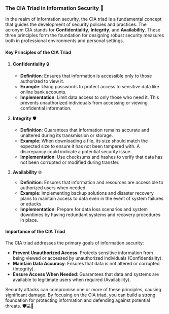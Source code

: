 ### The CIA Triad in Information Security 🔐

In the realm of information security, the CIA triad is a fundamental concept that guides the development of security policies and practices. The acronym CIA stands for **Confidentiality**, **Integrity**, and **Availability**. These three principles form the foundation for designing robust security measures both in professional environments and personal settings.

#### Key Principles of the CIA Triad

1. **Confidentiality** 🔒
   - **Definition**: Ensures that information is accessible only to those authorized to view it.
   - **Example**: Using passwords to protect access to sensitive data like online bank accounts. 
   - **Implementation**: Limit data access to only those who need it. This prevents unauthorized individuals from accessing or viewing confidential information.

2. **Integrity** 🛡️
   - **Definition**: Guarantees that information remains accurate and unaltered during its transmission or storage.
   - **Example**: When downloading a file, its size should match the expected size to ensure it has not been tampered with. A discrepancy could indicate a potential security issue.
   - **Implementation**: Use checksums and hashes to verify that data has not been corrupted or modified during transfer.

3. **Availability** 🌐
   - **Definition**: Ensures that information and resources are accessible to authorized users when needed.
   - **Example**: Implementing backup solutions and disaster recovery plans to maintain access to data even in the event of system failures or attacks.
   - **Implementation**: Prepare for data loss scenarios and system downtimes by having redundant systems and recovery procedures in place.

#### Importance of the CIA Triad

The CIA triad addresses the primary goals of information security:

- **Prevent Unauthorized Access**: Protects sensitive information from being viewed or accessed by unauthorized individuals (Confidentiality).
- **Maintain Data Accuracy**: Ensures that data is not altered or corrupted (Integrity).
- **Ensure Access When Needed**: Guarantees that data and systems are available to legitimate users when required (Availability).

Security attacks can compromise one or more of these principles, causing significant damage. By focusing on the CIA triad, you can build a strong foundation for protecting information and defending against potential threats. 🛡️💻🔐